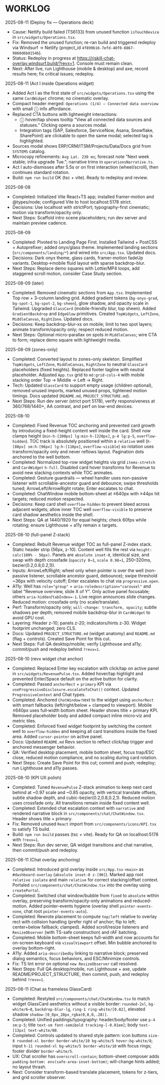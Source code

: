 # WORKLOG

2025-08-11 (Deploy fix — Operations deck)
- Cause: Netlify build failed (TS6133) from unused function `isTouchDevice` in `src/widgets/Operations.tsx`.
- Fix: Removed the unused function; re-ran build and triggered redeploy via Windsurf → Netlify (project_id `4f899b16-7efd-48f0-8867-9860d6b8154b`).
- Status: Redeploy in progress at https://riskill-chat-overlay.windsurf.build/?revx=1. Console must remain clean.
- Next: After live, run Lighthouse (mobile & desktop) and axe; record results here; fix critical issues; redeploy.

2025-08-11 (Act I inside Operations widget)
- Added Act I as the first state of `src/widgets/Operations.tsx` using the same `CardWidget` chrome; no cinematic overlay.
- Compact header merged: `Operations (1/4) — Connected data overview` with small ⓘ info affordance.
- Replaced CTA buttons with lightweight interactions:
  - ⓘ hover/tap shows tooltip “View all connected data sources and statuses.” Clicking opens a sources modal.
  - Integration tags (SAP, Salesforce, ServiceNow, Asana, Snowflake, SharePoint) are clickable to open the same modal; selected tag is highlighted.
- Sources modal shows ERP/CRM/ITSM/Projects/Data/Docs grid from `SYSTEMS` catalog.
- Microcopy refinements: `Avg Lat. 230 ms`; forecast note “Next week stable; infra upgrade Tue.”; narrative trims in `operationsNarrative.ts`.
- Act I auto-dismisses after 5.5s or on first interaction (wheel/scroll), then continues standard rotation.
- Build: `npm run build` OK (tsc + vite). Ready to redeploy and review.

2025-08-08
- Completed: Initialized Vite React+TS app; installed framer-motion and @types/node; configured Vite to host localhost:5178 strict.
- Decisions: Use localhost with strictPort; typography-first cinematic; motion via transform/opacity only.
- Next Steps: Scaffold intro scene placeholders; run dev server and maintain preview cadence.

2025-08-09
- Completed: Pivoted to Landing Page First. Installed Tailwind + PostCSS + Autoprefixer; added onyx/glass theme. Implemented landing sections (`src/components/landing/*`) and wired into `src/App.tsx`. Updated docs.
- Decisions: Dark onyx theme, glass cards, framer-motion fadeUp variants. Desktop→mobile fluid layout with sparse backdrop-blur.
- Next Steps: Replace demo squares with Lottie/MP4 loops, add staggered scroll motion, consider Case Study section.

2025-08-09 (later)
- Completed: Removed cinematic sections from `App.tsx`. Implemented Top row + 3-column landing grid. Added gradient tokens (`bg-onyx-grad`, `bg-spot-1`, `bg-spot-2`, `bg-sheen`), glow shadow, and opacity scale in Tailwind. Upgraded `GlassCard` (mobile-friendly blur, top sheen). Added `GradientBackdrop` and `EdgeGlow` primitives. Created `TopWidgets`, `LeftZone`, `MiddleCanvas`, `RightZone`. Updated docs.
- Decisions: Keep backdrop-blur-xs on mobile; limit to two spot layers; animate transform/opacity only; respect reduced motion.
- Next Steps: Optional micro-parallax on spots in `MiddleCanvas`; wire CTA to form; replace demo square with lightweight media.

2025-08-09 (zones-only)
- Completed: Converted layout to zones-only skeleton. Simplified `TopWidgets`, `LeftZone`, `MiddleCanvas`, `RightZone` to neutral `GlassCard` placeholders (fixed heights). Replaced footer tagline with neutral placeholder. Adjusted `App.tsx` grid to `md:grid-cols-4` with mobile stacking order Top → Middle → Left → Right.
- Tech: Updated `GlassCard` to support empty usage (children optional), removed unused imports, marked unused props, tightened motion timings. Docs updated (`README.md`, `PROJECT_STRUCTURE.md`).
- Next Steps: Run dev server (strict port 5178), verify responsiveness at 360/768/1440+, AA contrast, and perf on low-end devices.

2025-08-10
- Completed: Fixed Revenue TOC anchoring and prevented card growth by introducing a fixed-height content well inside the card. Shell now clamps height (`min-h-[200px] lg:min-h-[220px]`, `p-4 lg:p-5`, `overflow-hidden`). TOC track is absolutely positioned within a `relative` well (`h-[88px] sm:h-[96px] lg:h-[110px]`, `overflow-visible`) so rotation uses transform/opacity only and never reflows layout. Pagination dots anchored to the well bottom.
- Completed: Normalized top-row widget heights via grid `items-stretch` and `CardWidget` `h-full`. Disabled card hover transforms for Revenue to avoid new stacking contexts while TOC animates.
- Completed: Gesture guardrails — wheel handler uses non-passive listener with scrollable-ancestor guard and debounce; swipe thresholds tuned; ArrowLeft/ArrowRight rotate; Enter escalates to chat.
- Completed: ChatWindow mobile bottom-sheet at ≤640px with ≥44px hit targets; reduced motion respected.
- Decisions: Keep card shell `overflow-hidden` to prevent bleed across adjacent widgets; allow inner TOC well `overflow-visible` to preserve card shadow aesthetics inside the shell.
- Next Steps: QA at 1440/1920 for equal heights; check 60fps while rotating; ensure Lighthouse + a11y remain ≥ targets.

2025-08-10 (full-panel Z-stack)
- Completed: Rebuilt Revenue widget TOC as full-panel Z-index stack. Static header strip (56px, z-10). Content well fills the rest via `height: calc(100% - 56px)`. Panels are `absolute inset-0`, identical size, and swap with depth crossfade (`opacity 0→1`, `scale 0.98→1`, 250–320ms, bezier(0.2,0.8,0.2,1)).
- Inputs: ArrowLeft/Right; wheel only when pointer is over the well (non-passive listener, scrollable ancestor guard, debounce); swipe threshold ~36px with velocity cutoff; Enter escalates to chat via `progressive.open`.
- A11y: Well has `role="group"` + `aria-roledescription="carousel"` and label "Revenue overview, slide X of Y". Only active panel focusable; others `aria-hidden`/`tabIndex=-1`. Live region announces slide changes. Reduced motion: crossfade only (no scale/translate).
- Perf: Transform/opacity only; `will-change: transform, opacity`; subtle shadows per depth; removed mobile backdrop-blur in `CardWidget` to avoid GPU cost.
- Layering: Header z-10; panels z-20; indicators/hints z-30. Widget footprint unchanged; zero CLS.
- Docs: Updated `PROJECT_STRUCTURE.md` (widget anatomy) and `README.md` (flag + controls). Created Save Point for this cut.
- Next Steps: Full QA desktop/mobile; verify Lighthouse and a11y; commit/push and redeploy behind `?revx=1`.

2025-08-10 (revx widget chat anchor)
- Completed: Replaced Enter key escalation with click/tap on active panel in `src/widgets/RevenuePulse.tsx`. Added hover/tap highlight and prevented Enter/Space default on the active button for clarity.
- Completed: Passed `anchorRect` + `primary` KPI via `useProgressiveDisclosure.escalateToChat()` context. Updated `ProgressiveContext` and Chat types.
- Completed: Anchored `ChatWindow` next to the widget using `anchorRect` with smart fallbacks (left/right/below + clamped to viewport). Mobile ≤640px uses full‑width bottom sheet. Header shows title + primary KPI. Removed placeholder body and added compact inline micro‑viz and metric tiles.
- Completed: Enforced fixed widget footprint by switching the content well to `overflow-hidden` and keeping all card transitions inside the fixed area. Added `cursor-pointer` on active panel.
- Docs: Updated `README.md` Revx section to reflect click/tap trigger and anchored messenger behavior.
- QA: Verified desktop placement, mobile bottom sheet, focus trap/ESC close, reduced motion compliance, and no scaling during card rotation.
- Next Steps: Create Save Point for this cut; commit and push; redeploy; run Lighthouse and a11y passes.

2025-08-10 (KPI UX polish)
- Completed: Tuned `RevenuePulse` Z-stack animation to keep next card behind at ~0.97 scale and ~0.85 opacity, with vertical translate offsets, subtle shadow depth, and cubic-bezier(0.2,0.8,0.2,1). Reduced motion uses crossfade only. All transitions remain inside fixed content well.
- Completed: Extended chat escalation context with `narrative` and rendered narrative block in `src/components/chat/ChatWindow.tsx`. Header shows title + primary.
- Fix: Removed unused `React` import from `src/components/icons/KPI.tsx` to satisfy TS build.
- Build: `npm run build` passes (tsc + vite). Ready for QA on localhost:5178 with `?revx=1`.
- Next Steps: Run dev server, QA widget transitions and chat narrative, then commit/push and redeploy.

2025-08-11 (Chat overlay anchoring)
- Completed: Introduced grid overlay inside `src/App.tsx` `<main>` as `#dashboard-overlay` (`absolute inset-0 z-[90]`). Marked app root `relative isolate` and main `relative` for correct stacking/offset context. Portaled `src/components/chat/ChatWindow.tsx` into the overlay using `createPortal`.
- Completed: Switched chat window/bubble from `fixed` to `absolute` within overlay, preserving transform/opacity-only animations and reduced-motion. Added pointer-events hygiene (overlay shell `pointer-events-none`, chat root `pointer-events-auto`).
- Completed: Rewrote placement to compute `top/left` relative to overlay rect with collision handling (prefer right of anchor; flip to left; center+below fallback; clamped). Added scroll/resize listeners and `ResizeObserver` (with TS-safe construction) and rAF batching.
- Completed: Mobile bottom-sheet keeps full-width and now accounts for on-screen keyboard via `visualViewport` offset. Min bubble anchored to overlay bottom-right.
- A11y: Added `aria-describedby` linking to narrative block; preserved dialog semantics, focus behaviors, and ESC/Minimize controls.
- Fix: TS lint error on optional `new ResizeObserver` call resolved.
- Next Steps: Full QA desktop/mobile, run Lighthouse + axe, update README/PROJECT_STRUCTURE, then commit, push, and redeploy behind `?revx=1`.

2025-08-11 (Chat as frameless GlassCard)
- Completed: Restyled `src/components/chat/ChatWindow.tsx` to match widget GlassCard aesthetics without a visible border: `rounded-2xl`, `bg-white/6–8`, `backdrop-blur-lg`, `ring-1 ring-white/[0.02]`, elevated shadow `shadow-[0_8px_28px_rgba(0,0,0,.28)]`.
- Completed: Unified paddings/typography: header/body/footer use `p-4 sm:p-5`; title `text-sm font-semibold tracking-[-0.01em]`; body `text-[13px] text-white/80`.
- Completed: Controls updated to shared style pattern: icon buttons `size-8 rounded-xl border border-white/10 bg-white/5 hover:bg-white/8`; input `h-11 rounded-xl bg-white/5 border-white/10` with focus rings; footer divider `border-white/5`.
- UX: Chat scroller has `overscroll-contain`; bottom-sheet composer adds `padding-bottom: env(safe-area-inset-bottom)`; will-change hints added; no layout thrash.
- Next: Consider transform-based translate placement, tokens for z-tiers, and grid scroller observer.
